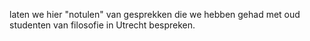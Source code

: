 laten we hier "notulen" van gesprekken die we hebben gehad met oud studenten van filosofie in Utrecht bespreken. 